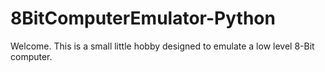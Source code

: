 # 8BitComputerEmulator-Python
Welcome. This is a small little hobby designed to emulate a low level 8-Bit computer.
